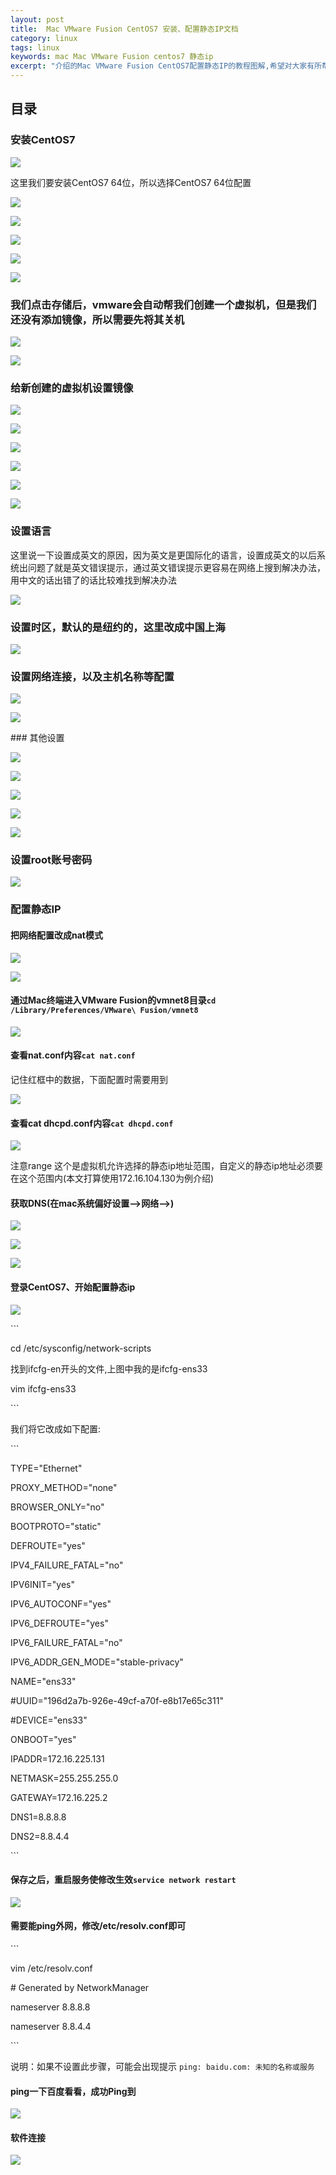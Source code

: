 ```yaml
---
layout: post
title:  Mac VMware Fusion CentOS7 安装、配置静态IP文档 
category: linux 
tags: linux 
keywords: mac Mac VMware Fusion centos7 静态ip
excerpt: "介绍的Mac VMware Fusion CentOS7配置静态IP的教程图解,希望对大家有所帮助"
---
```


## 目录
###

### 安装CentOS7

![](https://static.studytime.xin/image/articles/20200111133031.png)

这里我们要安装CentOS7 64位，所以选择CentOS7 64位配置

![](https://static.studytime.xin/image/articles/20200111133115.png)

![](https://static.studytime.xin/image/articles/20200111133127.png)

![](https://static.studytime.xin/image/articles/20200111133141.png)

![](https://static.studytime.xin/image/articles/20200111133152.png)

![](https://static.studytime.xin/image/articles/20200111133202.png)

### 我们点击存储后，vmware会自动帮我们创建一个虚拟机，但是我们还没有添加镜像，所以需要先将其关机

![](https://static.studytime.xin/image/articles/20200111133217.png)

![](https://static.studytime.xin/image/articles/20200111133228.png)

### 给新创建的虚拟机设置镜像

![](https://static.studytime.xin/image/articles/20200111133316.png)

![](https://static.studytime.xin/image/articles/20200111133326.png)

![](https://static.studytime.xin/image/articles/20200111133337.png)

![](https://static.studytime.xin/image/articles/20200111133346.png)

![](https://static.studytime.xin/image/articles/20200111133355.png)

![](https://static.studytime.xin/image/articles/20200111133404.png)

### 设置语言

这里说一下设置成英文的原因，因为英文是更国际化的语言，设置成英文的以后系统出问题了就是英文错误提示，通过英文错误提示更容易在网络上搜到解决办法，用中文的话出错了的话比较难找到解决办法

![](https://static.studytime.xin/image/articles/20200111133434.png)

### 设置时区，默认的是纽约的，这里改成中国上海

![](https://static.studytime.xin/image/articles/20200111133442.png)

### 设置网络连接，以及主机名称等配置

![](https://static.studytime.xin/image/articles/20200405142018.png)

![](https://static.studytime.xin/image/articles/20200405142055.png)

\### 其他设置

![](https://static.studytime.xin/image/articles/20200111133453.png)

![](https://static.studytime.xin/image/articles/20200111133510.png)

![](https://static.studytime.xin/image/articles/20200111133520.png)

![](https://static.studytime.xin/image/articles/20200111133530.png)

![](https://static.studytime.xin/image/articles/20200111133539.png)

### 设置root账号密码

![](https://static.studytime.xin/image/articles/20200111133553.png)

### 配置静态IP

#### 把网络配置改成nat模式

![](https://static.studytime.xin/image/articles/20200111133602.png)

![](https://static.studytime.xin/image/articles/20200111133613.png)

#### 通过Mac终端进入VMware Fusion的vmnet8目录`cd /Library/Preferences/VMware\ Fusion/vmnet8`

![](https://static.studytime.xin/image/articles/20200111133738.png)

#### 查看nat.conf内容`cat nat.conf`

记住红框中的数据，下面配置时需要用到

![](https://static.studytime.xin/image/articles/20200111133850.png)

#### 查看cat dhcpd.conf内容`cat dhcpd.conf`

![](https://static.studytime.xin/image/articles/20200111135915.png)

注意range 这个是虚拟机允许选择的静态ip地址范围，自定义的静态ip地址必须要在这个范围内(本文打算使用172.16.104.130为例介绍)

#### 获取DNS(在mac系统偏好设置—>网络—>)

![](https://static.studytime.xin/image/articles/20200111134020.png)

![](https://static.studytime.xin/image/articles/20200111134136.png)

![](https://static.studytime.xin/image/articles/20200111135749.png)

#### 登录CentOS7、开始配置静态ip

![](https://static.studytime.xin/image/articles/20200111135249.png)

\```

cd /etc/sysconfig/network-scripts

找到ifcfg-en开头的文件,上图中我的是ifcfg-ens33

vim ifcfg-ens33

\```

我们将它改成如下配置:

\```

TYPE="Ethernet"

PROXY_METHOD="none"

BROWSER_ONLY="no"

BOOTPROTO="static"

DEFROUTE="yes"

IPV4_FAILURE_FATAL="no"

IPV6INIT="yes"

IPV6_AUTOCONF="yes"

IPV6_DEFROUTE="yes"

IPV6_FAILURE_FATAL="no"

IPV6_ADDR_GEN_MODE="stable-privacy"

NAME="ens33"

\#UUID="196d2a7b-926e-49cf-a70f-e8b17e65c311"

\#DEVICE="ens33"

ONBOOT="yes"

IPADDR=172.16.225.131

NETMASK=255.255.255.0

GATEWAY=172.16.225.2

DNS1=8.8.8.8

DNS2=8.8.4.4

\```

#### 保存之后，重启服务使修改生效`service network restart`

![](https://static.studytime.xin/image/articles/20200111135338.png)

#### 需要能ping外网，修改/etc/resolv.conf即可

\```

vim /etc/resolv.conf

\# Generated by NetworkManager

nameserver 8.8.8.8

nameserver 8.8.4.4

\```

说明：如果不设置此步骤，可能会出现提示 `ping: baidu.com: 未知的名称或服务`

#### ping一下百度看看，成功Ping到

![](https://static.studytime.xin/image/articles/20200111135413.png)

#### 软件连接

![](https://static.studytime.xin/image/articles/20200111135437.png)

